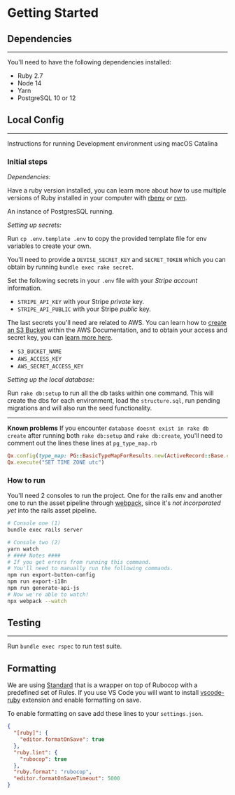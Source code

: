 # Getting Started

## Dependencies

---

You'll need to have the following dependencies installed:

* Ruby 2.7
* Node 14
* Yarn
* PostgreSQL 10 or 12

## Local Config

---

Instructions for running Development environment using macOS Catalina

### Initial steps

_Dependencies:_

Have a ruby version installed, you can learn more about how to use multiple
versions of Ruby installed in your computer with
[rbenv](https://github.com/rbenv/rbenv) or [rvm](https://rvm.io).

An instance of PostgresSQL running.

_Setting up secrets:_

Run `cp .env.template .env` to copy the provided template file for env
variables to create your own.

You'll need to provide a `DEVISE_SECRET_KEY` and `SECRET_TOKEN` which you can
obtain by running `bundle exec rake secret`.

Set the following secrets in your `.env` file with your _Stripe account_ information.

- `STRIPE_API_KEY` with your Stripe _private_ key.
- `STRIPE_API_PUBLIC` with your Stripe _public_ key.

The last secrets you'll need are related to AWS. You can learn how
to [create an S3 Bucket](https://docs.aws.amazon.com/AmazonS3/latest/dev/UsingBucket.html)
within the AWS Documentation, and to obtain your access and secret key, you
can [learn more here](https://aws.amazon.com/blogs/security/wheres-my-secret-access-key/).

- `S3_BUCKET_NAME`
- `AWS_ACCESS_KEY`
- `AWS_SECRET_ACCESS_KEY`

_Setting up the local database:_

Run `rake db:setup` to run all the db tasks within one command. This will
create the dbs for each environment, load the `structure.sql`, run
pending migrations and will also run the seed functionality.

---

**Known problems**
If you encounter `database doesnt exist in rake db create` after running
both `rake db:setup` and `rake db:create`, you'll need to comment out
the lines these lines at `pg_type_map.rb`

```ruby
Qx.config(type_map: PG::BasicTypeMapForResults.new(ActiveRecord::Base.connection.raw_connection))
Qx.execute("SET TIME ZONE utc")
```

### How to run

You'll need 2 consoles to run the project. One for the rails env and another
one to run the asset pipeline through [webpack](https://webpack.js.org),
since it's _not incorporated yet_ into the rails asset pipeline.

```bash
# Console one (1)
bundle exec rails server
```

```bash
# Console two (2)
yarn watch
# #### Notes ####
# If you get errors from running this command.
# You'll need to manually run the following commands.
npm run export-button-config
npm run export-i18n
npm run generate-api-js
# Now we're able to watch!
npx webpack --watch
```

## Testing

---

Run `bundle exec rspec` to run test suite.

## Formatting

We are using [Standard](https://github.com/testdouble/standard) that is a
wrapper on top of Rubocop with a predefined set of Rules. If you use VS Code
you will want to install
[vscode-ruby](https://marketplace.visualstudio.com/items?itemName=rebornix.Ruby)
extension and enable formatting on save.

To enable formatting on save add these lines to your `settings.json`.

```json
{
  "[ruby]": {
    "editor.formatOnSave": true
  },
  "ruby.lint": {
    "rubocop": true
  },
  "ruby.format": "rubocop",
  "editor.formatOnSaveTimeout": 5000
}
```

